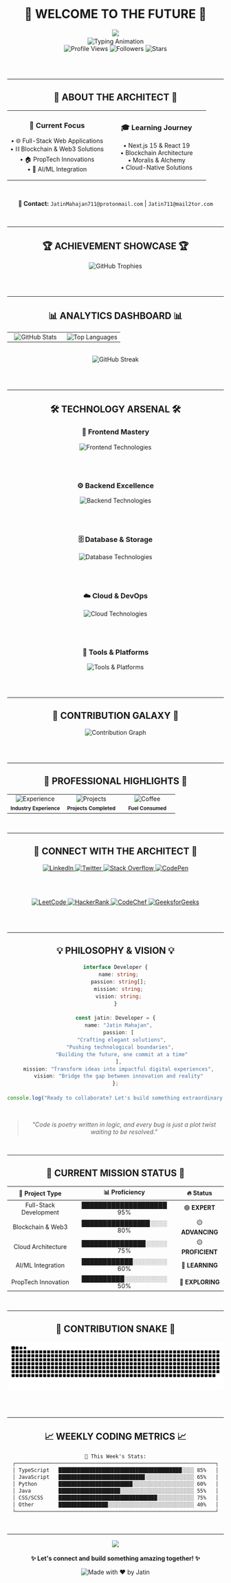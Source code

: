# <div align="center">🌟 WELCOME TO THE FUTURE 🌟</div>

<div align="center">
  
  <!-- Animated Header with Gradient -->
  <img src="https://capsule-render.vercel.app/api?type=waving&color=gradient&customColorList=12,6,24,30,14&height=200&section=header&text=JATIN%20MAHAJAN&fontSize=40&fontColor=ffffff&animation=fadeIn&fontAlign=50&fontAlignY=40&desc=Full-Stack%20Architect%20%7C%20Blockchain%20Pioneer%20%7C%20Innovation%20Catalyst&descSize=18&descAlign=50&descAlignY=60" />
  
  <br/>
  
  <!-- Dynamic Typing with Professional Touch -->
  <img src="https://readme-typing-svg.demolab.com?font=JetBrains+Mono&size=28&duration=3000&pause=1000&color=6C5CE7&center=true&vCenter=true&multiline=true&width=600&height=120&lines=Code+Architect+%F0%9F%8F%97%EF%B8%8F;Blockchain+Innovator+%E2%9B%93;Problem+Solver+%F0%9F%A7%A9;Tech+Enthusiast+%F0%9F%9A%80" alt="Typing Animation" />
  
  <br/>
  
  <!-- Professional Stats Badges -->
  <img src="https://komarev.com/ghpvc/?username=jatin711-debug&label=Profile%20Views&color=6C5CE7&style=for-the-badge&abbreviated=true" alt="Profile Views" />
  <img src="https://img.shields.io/github/followers/jatin711-debug?label=Followers&style=for-the-badge&color=A29BFE&labelColor=6C5CE7" alt="Followers" />
  <img src="https://img.shields.io/github/stars/jatin711-debug?label=Stars&style=for-the-badge&color=FDCB6E&labelColor=E17055" alt="Stars" />
  
  <br/><br/>
  
</div>

---

## <div align="center">🎯 **ABOUT THE ARCHITECT** 🎯</div>

<div align="center">
  
  <table>
    <tr>
      <td width="50%" align="center">
        <h3>🚀 Current Focus</h3>
        <p>
          • 🌐 Full-Stack Web Applications<br/>
          • ⛓️ Blockchain & Web3 Solutions<br/>
          • 🏠 PropTech Innovations<br/>
          • 🤖 AI/ML Integration
        </p>
      </td>
      <td width="50%" align="center">
        <h3>🎓 Learning Journey</h3>
        <p>
          • Next.js 15 & React 19<br/>
          • Blockchain Architecture<br/>
          • Moralis & Alchemy<br/>
          • Cloud-Native Solutions
        </p>
      </td>
    </tr>
  </table>
  
  <br/>
  
  **📧 Contact:** `JatinMahajan711@protonmail.com` | `Jatin711@mail2tor.com`
  
  <br/>
  
</div>

---

## <div align="center">🏆 **ACHIEVEMENT SHOWCASE** 🏆</div>

<div align="center">
  
  <img src="https://github-profile-trophy.vercel.app/?username=jatin711-debug&theme=algolia&no-frame=true&row=1&column=6&margin-w=15&margin-h=15" alt="GitHub Trophies" />
  
  <br/><br/>
  
</div>

---

## <div align="center">📊 **ANALYTICS DASHBOARD** 📊</div>

<div align="center">
  
  <table>
    <tr>
      <td width="50%" align="center">
        <img src="https://github-readme-stats.vercel.app/api?username=jatin711-debug&show_icons=true&theme=gradient&hide_border=true&bg_color=0D1117,161B22,21262D&title_color=58A6FF&icon_color=1F6FEB&text_color=C9D1D9&border_radius=12" alt="GitHub Stats" />
      </td>
      <td width="50%" align="center">
        <img src="https://github-readme-stats.vercel.app/api/top-langs/?username=jatin711-debug&layout=compact&theme=gradient&hide_border=true&bg_color=0D1117,161B22,21262D&title_color=58A6FF&text_color=C9D1D9&border_radius=12&langs_count=8" alt="Top Languages" />
      </td>
    </tr>
  </table>
  
  <br/>
  
  <!-- Fixed Streak Stats -->
  <img src="https://streak-stats.demolab.com/?user=jatin711-debug&theme=tokyonight&hide_border=true&border_radius=12&date_format=M%20j%5B%2C%20Y%5D&background=0D1117,161B22,21262D&ring=58A6FF&fire=FF6B6B&currStreakLabel=C9D1D9&sideLabels=C9D1D9&currStreakNum=58A6FF&sideNums=C9D1D9&dates=7D8590" alt="GitHub Streak" />
  
  <br/><br/>
  
</div>

---

## <div align="center">🛠️ **TECHNOLOGY ARSENAL** 🛠️</div>

<div align="center">
  
  ### **🎨 Frontend Mastery**
  
  <img src="https://skillicons.dev/icons?i=react,nextjs,html,css,sass,tailwind,bootstrap,typescript,javascript&perline=11&theme=dark" alt="Frontend Technologies" />
  
  <br/><br/>
  
  ### **⚙️ Backend Excellence**
  
  <img src="https://skillicons.dev/icons?i=nodejs,express,flask,python,go,rust&perline=10&theme=dark" alt="Backend Technologies" />
  
  <br/><br/>
  
  ### **🗄️ Database & Storage**
  
  <img src="https://skillicons.dev/icons?i=mongodb,mysql,postgresql,redis,firebase&perline=7&theme=dark" alt="Database Technologies" />
  
  <br/><br/>
  
  ### **☁️ Cloud & DevOps**
  
  <img src="https://skillicons.dev/icons?i=aws,gcp,docker,kubernetes,git,linux,nginx,heroku&perline=10&theme=dark" alt="Cloud Technologies" />
  
  <br/><br/>
  
  ### **🎯 Tools & Platforms**
  
  <img src="https://skillicons.dev/icons?i=vscode,idea,figma,postman,blender,unity,unreal&perline=8&theme=dark" alt="Tools & Platforms" />
  
  <br/><br/>
  
</div>

---

## <div align="center">🌟 **CONTRIBUTION GALAXY** 🌟</div>

<div align="center">
  
  <img src="https://github-readme-activity-graph.vercel.app/graph?username=jatin711-debug&custom_title=Contribution%20Activity&bg_color=0D1117&color=58A6FF&line=1F6FEB&point=FF6B6B&area_color=1F6FEB&area=true&hide_border=true&border_radius=12" alt="Contribution Graph" />
  
  <br/><br/>
  
</div>

---

## <div align="center">🎪 **PROFESSIONAL HIGHLIGHTS** 🎪</div>

<div align="center">
  
  <table>
    <tr>
      <td align="center" width="33%">
        <img src="https://img.shields.io/badge/Experience-3%2B%20Years-brightgreen?style=for-the-badge&logo=code&logoColor=white&color=6C5CE7" alt="Experience" />
        <br/>
        <sub><b>Industry Experience</b></sub>
      </td>
      <td align="center" width="33%">
        <img src="https://img.shields.io/badge/Projects-50%2B-blue?style=for-the-badge&logo=github&logoColor=white&color=A29BFE" alt="Projects" />
        <br/>
        <sub><b>Projects Completed</b></sub>
      </td>
      <td align="center" width="33%">
        <img src="https://img.shields.io/badge/Coffee-999%2B%20Cups-brown?style=for-the-badge&logo=coffee&logoColor=white&color=FDCB6E" alt="Coffee" />
        <br/>
        <sub><b>Fuel Consumed</b></sub>
      </td>
    </tr>
  </table>
  
  <br/>
  
</div>

---

## <div align="center">🔗 **CONNECT WITH THE ARCHITECT** 🔗</div>

<div align="center">
  
  <a href="https://www.linkedin.com/in/jatin-mahajan711/">
    <img src="https://img.shields.io/badge/LinkedIn-0077B5?style=for-the-badge&logo=linkedin&logoColor=white&color=0077B5" alt="LinkedIn" />
  </a>
  <a href="https://twitter.com/jatinmahajan712">
    <img src="https://img.shields.io/badge/Twitter-1DA1F2?style=for-the-badge&logo=twitter&logoColor=white&color=1DA1F2" alt="Twitter" />
  </a>
  <a href="https://stackoverflow.com/users/17074626/james-aurther">
    <img src="https://img.shields.io/badge/Stack_Overflow-FE7A16?style=for-the-badge&logo=stack-overflow&logoColor=white&color=FE7A16" alt="Stack Overflow" />
  </a>
  <a href="https://codepen.io/jatin711-debug">
    <img src="https://img.shields.io/badge/CodePen-000000?style=for-the-badge&logo=codepen&logoColor=white&color=000000" alt="CodePen" />
  </a>
  
  <br/><br/>
  
  <a href="https://www.leetcode.com/jatin711-debug">
    <img src="https://img.shields.io/badge/LeetCode-FFA116?style=for-the-badge&logo=leetcode&logoColor=white&color=FFA116" alt="LeetCode" />
  </a>
  <a href="https://www.hackerrank.com/jatinmahajan711">
    <img src="https://img.shields.io/badge/HackerRank-2EC866?style=for-the-badge&logo=hackerrank&logoColor=white&color=2EC866" alt="HackerRank" />
  </a>
  <a href="https://www.codechef.com/users/jatin_711">
    <img src="https://img.shields.io/badge/CodeChef-5B4638?style=for-the-badge&logo=codechef&logoColor=white&color=5B4638" alt="CodeChef" />
  </a>
  <a href="https://auth.geeksforgeeks.org/user/jatin711debug">
    <img src="https://img.shields.io/badge/GeeksforGeeks-298D46?style=for-the-badge&logo=geeksforgeeks&logoColor=white&color=298D46" alt="GeeksforGeeks" />
  </a>
  
  <br/><br/>
  
</div>

---

## <div align="center">💡 **PHILOSOPHY & VISION** 💡</div>

<div align="center">
  
  ```typescript
  interface Developer {
    name: string;
    passion: string[];
    mission: string;
    vision: string;
  }
  
  const jatin: Developer = {
    name: "Jatin Mahajan",
    passion: [
      "Crafting elegant solutions",
      "Pushing technological boundaries", 
      "Building the future, one commit at a time"
    ],
    mission: "Transform ideas into impactful digital experiences",
    vision: "Bridge the gap between innovation and reality"
  };
  
  console.log("Ready to collaborate? Let's build something extraordinary! 🚀");
  ```
  
  <br/>
  
  > *"Code is poetry written in logic, and every bug is just a plot twist waiting to be resolved."*
  
  <br/>
  
</div>

---

## <div align="center">🎯 **CURRENT MISSION STATUS** 🎯</div>

<div align="center">
  
  | 🚀 **Project Type** | 📊 **Proficiency** | 🔥 **Status** |
  |:---:|:---:|:---:|
  | Full-Stack Development | ████████████████████ 95% | 🟢 **EXPERT** |
  | Blockchain & Web3 | ████████████████░░░░ 80% | 🟡 **ADVANCING** |
  | Cloud Architecture | ███████████████░░░░░ 75% | 🟡 **PROFICIENT** |
  | AI/ML Integration | ████████████░░░░░░░░ 60% | 🔵 **LEARNING** |
  | PropTech Innovation | ██████████░░░░░░░░░░ 50% | 🔵 **EXPLORING** |
  
  <br/>
  
</div>

---

## <div align="center">🌈 **CONTRIBUTION SNAKE** 🌈</div>

<div align="center">
  
  <img src="https://raw.githubusercontent.com/platane/snk/output/github-contribution-grid-snake-dark.svg" alt="Snake Animation" />
  
  <br/><br/>
  
</div>

---

## <div align="center">📈 **WEEKLY CODING METRICS** 📈</div>

<div align="center">
  
  ```text
  📅 This Week's Stats:
  ┌─────────────────────────────────────────────────────────────────┐
  │ TypeScript   ████████████████████████████████████████░░░░ 85%   │
  │ JavaScript   ████████████████████████████░░░░░░░░░░░░░░░░ 65%   │
  │ Python       ████████████████████████░░░░░░░░░░░░░░░░░░░░ 60%   │
  │ Java         ████████████████████░░░░░░░░░░░░░░░░░░░░░░░░ 55%   │
  │ CSS/SCSS     ████████████████████████████████░░░░░░░░░░░░ 75%   │
  │ Other        ████████████████░░░░░░░░░░░░░░░░░░░░░░░░░░░░ 40%   │
  └─────────────────────────────────────────────────────────────────┘
  ```
  
  <br/>
  
</div>

---

<div align="center">
  
  <!-- Animated Footer -->
  <img src="https://capsule-render.vercel.app/api?type=waving&color=gradient&customColorList=12,6,24,30,14&height=120&section=footer&text=Thanks%20for%20visiting!&fontSize=24&fontColor=ffffff&animation=fadeIn&fontAlign=50&fontAlignY=65" />
  
  <br/>
  
  **✨ Let's connect and build something amazing together! ✨**
  
  ![Made with ❤️ by Jatin](https://img.shields.io/badge/Made%20with-%E2%9D%A4%EF%B8%8F%20by%20Jatin-red?style=for-the-badge&color=FF6B6B)
  
</div>

<!-- Easter Egg for the curious developers -->
<!-- 🎉 Hey there, code explorer! If you're reading this, you've got great attention to detail. 
     That's exactly the kind of person I'd love to collaborate with! Drop me a line! 🚀 -->
